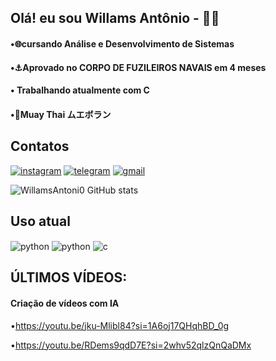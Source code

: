 ## Olá! eu sou  Willams Antônio - 👨‍💻
#### •🌐cursando Análise e Desenvolvimento de Sistemas
#### •⚓Aprovado no CORPO DE FUZILEIROS NAVAIS em 4 meses
#### • Trabalhando atualmente com C
#### •🥊Muay Thai ムエボラン



## Contatos
[![instagram](https://img.shields.io/badge/Instagram-E4405F?style=for-the-badge&logo=instagram&logoColor=white)](https://www.instagram.com/willams_antoni0/)
[![telegram](https://img.shields.io/badge/Telegram-2CA5E0?style=for-the-badge&logo=telegram&logoColor=white)](https://t.me/+5581993575384)
[![gmail](https://img.shields.io/badge/Gmail-D14836?style=for-the-badge&logo=gmail&logoColor=white)](mailto:willamss547@gmail.com)




![WillamsAntoni0 GitHub stats](https://github-readme-stats.vercel.app/api?username=WillamsAntoni0&show_icons=true&theme=transparent)



## Uso atual

<div style="display: inline_block">  
<img align="center" alt="python"  src="https://img.shields.io/badge/Python-3776AB?style=for-the-badge&logo=python&logoColor=white"/>
<img align="center" alt="python"  src="https://img.shields.io/badge/Java-ED8B00?style=for-the-badge&logo=openjdk&logoColor=white"/>
<img align="center" alt="c"     src="https://img.shields.io/badge/C-00599C?style=for-the-badge&logo=c&logoColor=white"/>


</div>

## ÚLTIMOS VÍDEOS:
#### Criação de vídeos com IA
•https://youtu.be/jku-Mlibl84?si=1A6oj17QHqhBD_0g

•https://youtu.be/RDems9qdD7E?si=2whv52qlzQnQaDMx


